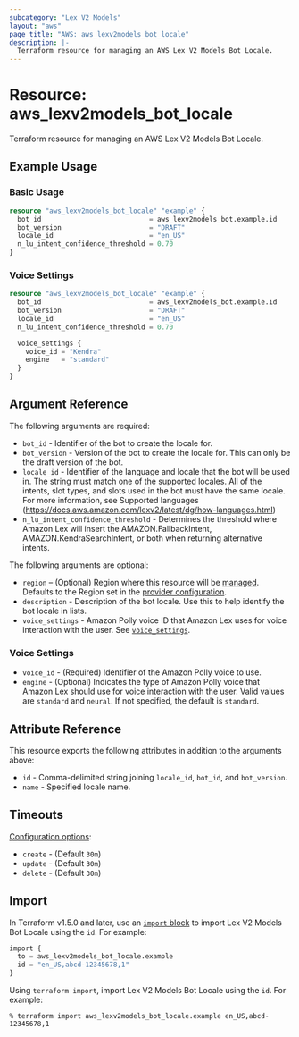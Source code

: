 ```yaml
---
subcategory: "Lex V2 Models"
layout: "aws"
page_title: "AWS: aws_lexv2models_bot_locale"
description: |-
  Terraform resource for managing an AWS Lex V2 Models Bot Locale.
---
```


# Resource: aws_lexv2models_bot_locale

Terraform resource for managing an AWS Lex V2 Models Bot Locale.

## Example Usage

### Basic Usage

```terraform
resource "aws_lexv2models_bot_locale" "example" {
  bot_id                           = aws_lexv2models_bot.example.id
  bot_version                      = "DRAFT"
  locale_id                        = "en_US"
  n_lu_intent_confidence_threshold = 0.70
}
```

### Voice Settings

```terraform
resource "aws_lexv2models_bot_locale" "example" {
  bot_id                           = aws_lexv2models_bot.example.id
  bot_version                      = "DRAFT"
  locale_id                        = "en_US"
  n_lu_intent_confidence_threshold = 0.70

  voice_settings {
    voice_id = "Kendra"
    engine   = "standard"
  }
}
```

## Argument Reference

The following arguments are required:

* `bot_id` - Identifier of the bot to create the locale for.
* `bot_version` - Version of the bot to create the locale for. This can only be the draft version of the bot.
* `locale_id` - Identifier of the language and locale that the bot will be used in. The string must match one of the supported locales. All of the intents, slot types, and slots used in the bot must have the same locale. For more information, see Supported languages (https://docs.aws.amazon.com/lexv2/latest/dg/how-languages.html)
* `n_lu_intent_confidence_threshold` - Determines the threshold where Amazon Lex will insert the AMAZON.FallbackIntent, AMAZON.KendraSearchIntent, or both when returning alternative intents.

The following arguments are optional:

* `region` – (Optional) Region where this resource will be [managed](https://docs.aws.amazon.com/general/latest/gr/rande.html#regional-endpoints). Defaults to the Region set in the [provider configuration](https://registry.terraform.io/providers/hashicorp/aws/latest/docs#aws-configuration-reference).
* `description` - Description of the bot locale. Use this to help identify the bot locale in lists.
* `voice_settings` - Amazon Polly voice ID that Amazon Lex uses for voice interaction with the user. See [`voice_settings`](#voice-settings).

### Voice Settings

* `voice_id` - (Required) Identifier of the Amazon Polly voice to use.
* `engine` - (Optional) Indicates the type of Amazon Polly voice that Amazon Lex should use for voice interaction with the user. Valid values are `standard` and `neural`. If not specified, the default is `standard`.

## Attribute Reference

This resource exports the following attributes in addition to the arguments above:

* `id` - Comma-delimited string joining `locale_id`, `bot_id`, and `bot_version`.
* `name` - Specified locale name.

## Timeouts

[Configuration options](https://developer.hashicorp.com/terraform/language/resources/syntax#operation-timeouts):

* `create` - (Default `30m`)
* `update` - (Default `30m`)
* `delete` - (Default `30m`)

## Import

In Terraform v1.5.0 and later, use an [`import` block](https://developer.hashicorp.com/terraform/language/import) to import Lex V2 Models Bot Locale using the `id`. For example:

```terraform
import {
  to = aws_lexv2models_bot_locale.example
  id = "en_US,abcd-12345678,1"
}
```

Using `terraform import`, import Lex V2 Models Bot Locale using the `id`. For example:

```console
% terraform import aws_lexv2models_bot_locale.example en_US,abcd-12345678,1
```
